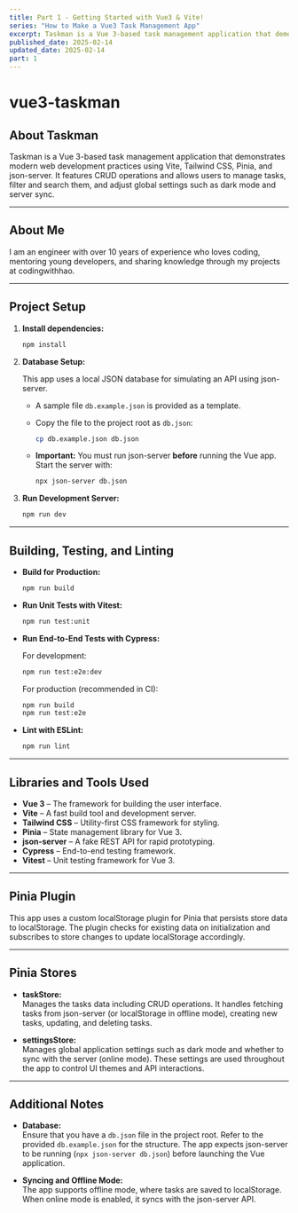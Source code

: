 ```yaml
---
title: Part 1 - Getting Started with Vue3 & Vite!
series: "How to Make a Vue3 Task Management App"
excerpt: Taskman is a Vue 3-based task management application that demonstrates modern web development practices using Vite, Tailwind CSS, Pinia, and json-server
published_date: 2025-02-14 
updated_date: 2025-02-14 
part: 1
---
```

# vue3-taskman

## About Taskman

Taskman is a Vue 3-based task management application that demonstrates modern web development practices using Vite, Tailwind CSS, Pinia, and json-server. It features CRUD operations and allows users to manage tasks, filter and search them, and adjust global settings such as dark mode and server sync.

---

## About Me

I am an engineer with over 10 years of experience who loves coding, mentoring young developers, and sharing knowledge through my projects at codingwithhao.

---

## Project Setup

1. **Install dependencies:**

   ```sh
   npm install
   ```

2. **Database Setup:**

   This app uses a local JSON database for simulating an API using json-server.

   - A sample file `db.example.json` is provided as a template.
   - Copy the file to the project root as `db.json`:

     ```sh
     cp db.example.json db.json
     ```

   - **Important:** You must run json-server **before** running the Vue app. Start the server with:

     ```sh
     npx json-server db.json
     ```

3. **Run Development Server:**

   ```sh
   npm run dev
   ```

---

## Building, Testing, and Linting

- **Build for Production:**

  ```sh
  npm run build
  ```

- **Run Unit Tests with Vitest:**

  ```sh
  npm run test:unit
  ```

- **Run End-to-End Tests with Cypress:**

  For development:

  ```sh
  npm run test:e2e:dev
  ```

  For production (recommended in CI):

  ```sh
  npm run build
  npm run test:e2e
  ```

- **Lint with ESLint:**

  ```sh
  npm run lint
  ```

---

## Libraries and Tools Used

- **Vue 3** – The framework for building the user interface.
- **Vite** – A fast build tool and development server.
- **Tailwind CSS** – Utility-first CSS framework for styling.
- **Pinia** – State management library for Vue 3.
- **json-server** – A fake REST API for rapid prototyping.
- **Cypress** – End-to-end testing framework.
- **Vitest** – Unit testing framework for Vue 3.

---

## Pinia Plugin

This app uses a custom localStorage plugin for Pinia that persists store data to localStorage. The plugin checks for existing data on initialization and subscribes to store changes to update localStorage accordingly.

---

## Pinia Stores

- **taskStore:**  
  Manages the tasks data including CRUD operations. It handles fetching tasks from json-server (or localStorage in offline mode), creating new tasks, updating, and deleting tasks.

- **settingsStore:**  
  Manages global application settings such as dark mode and whether to sync with the server (online mode). These settings are used throughout the app to control UI themes and API interactions.

---

## Additional Notes

- **Database:**  
  Ensure that you have a `db.json` file in the project root. Refer to the provided `db.example.json` for the structure. The app expects json-server to be running (`npx json-server db.json`) before launching the Vue application.

- **Syncing and Offline Mode:**  
  The app supports offline mode, where tasks are saved to localStorage. When online mode is enabled, it syncs with the json-server API.
